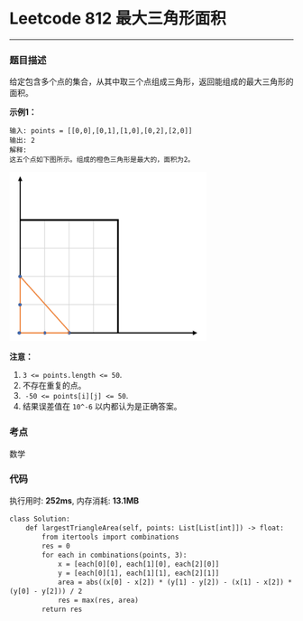 # Leetcode 812 最大三角形面积
***
### 题目描述
给定包含多个点的集合，从其中取三个点组成三角形，返回能组成的最大三角形的面积。

**示例1：**

	输入: points = [[0,0],[0,1],[1,0],[0,2],[2,0]]
	输出: 2
	解释: 
	这五个点如下图所示。组成的橙色三角形是最大的，面积为2。

<img src="images/812.png" width="350" height="300" >

	
**注意：**

1. `3 <= points.length <= 50`.
2. 不存在重复的点。
3.  `-50 <= points[i][j] <= 50`.
4. 结果误差值在 `10^-6` 以内都认为是正确答案。

### 考点

数学

### 代码
执行用时: **252ms**, 内存消耗: **13.1MB**

```
class Solution:
    def largestTriangleArea(self, points: List[List[int]]) -> float:
        from itertools import combinations
        res = 0
        for each in combinations(points, 3):
            x = [each[0][0], each[1][0], each[2][0]]
            y = [each[0][1], each[1][1], each[2][1]]
            area = abs((x[0] - x[2]) * (y[1] - y[2]) - (x[1] - x[2]) * (y[0] - y[2])) / 2
            res = max(res, area)
        return res
```
